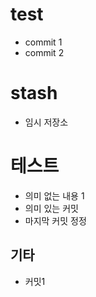 # test

- commit 1
- commit 2

# stash

- 임시 저장소

# 테스트

- 의미 없는 내용 1
- 의미 있는 커밋
- 마지막 커밋 정정

## 기타

- 커밋1
